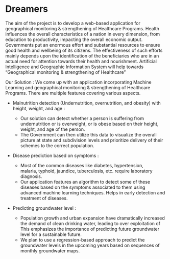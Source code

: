 # Dreamers
  The aim of the project is to develop a web-based application for geographical monitoring & strengthening of Healthcare Programs.
Health influences the overall characteristics of a nation in every dimension, from education to productivity, impacting the overall economic output. 
Governments put an enormous effort and substantial resources to ensure good health and wellbeing of its citizens.
The effectiveness of such efforts mainly depends upon the identification of the beneficiaries who are in an actual need for attention towards their health and nourishment.​
Artificial Intelligence and Geographic Information System will help towards “Geographical monitoring & strengthening of Healthcare”

Our Solution : 
We come up with an application incorporating Machine Learning and geographical monitoring & strengthening of Healthcare Programs. There are multiple features covering various aspects. 
* Malnutrition detection (Undernutrition, overnutrition, and obesity) with height, weight, and age :
  * Our solution can detect whether a person is suffering from undernutrition or is overweight, or is obese based on their height, weight, and age of the person. 
  * The Government can then utilize this data to visualize the overall picture at state and subdivision levels and prioritize delivery of their schemes to the correct population.

  
* Disease prediction based on symptoms :
  * Most of the common diseases like diabetes, hypertension, malaria, typhoid, jaundice, tuberculosis, etc. require laboratory diagnosis. 
  *  Our application features an algorithm to detect some of these diseases based on the symptoms associated to them using advanced machine learning techniques.
    Helps in early detection and treatment of diseases.

* Predicting groundwater level : 
  * Population growth and urban expansion have dramatically increased the demand of clean drinking water, leading to over exploitation of 
    This emphasizes the importance of predicting future groundwater level for a sustainable future.
  *  We plan to use a regression-based approach to predict the groundwater levels in the upcoming years based on sequences of monthly groundwater maps.




